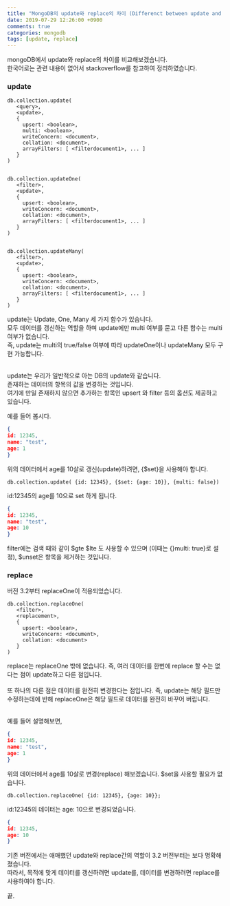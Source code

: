 ```yaml
---
title: "MongoDB의 update와 replace의 차이 (Differenct between update and replace)"
date: 2019-07-29 12:26:00 +0900
comments: true
categories: mongodb
tags: [update, replace]
---
```




mongoDB에서 update와 replace의 차이를 비교해보겠습니다.<br>
한국어로는 관련 내용이 없어서 stackoverflow를 참고하여 정리하였습니다.




### update

```
db.collection.update(
   <query>,
   <update>,
   {
     upsert: <boolean>,
     multi: <boolean>,
     writeConcern: <document>,
     collation: <document>,
     arrayFilters: [ <filterdocument1>, ... ]
   }
)


db.collection.updateOne(
   <filter>,
   <update>,
   {
     upsert: <boolean>,
     writeConcern: <document>,
     collation: <document>,
     arrayFilters: [ <filterdocument1>, ... ]
   }
)


db.collection.updateMany(
   <filter>,
   <update>,
   {
     upsert: <boolean>,
     writeConcern: <document>,
     collation: <document>,
     arrayFilters: [ <filterdocument1>, ... ]
   }
)
```

update는 Update, One, Many 세 가지 함수가 있습니다.<br/>
모두 데이터를 갱신하는 역할을 하며 update에만 multi 여부를 묻고 다른 함수는 multi 여부가 없습니다.<br/>
즉, update는 multi의 true/false 여부에 따라 updateOne이나 updateMany 모두 구현 가능합니다.<br><br>

update는 우리가 일반적으로 아는 DB의 update와 같습니다. <br/>
존재하는 데이터의 항목의 값을 변경하는 것입니다.<br/>
여기에 만일 존재하지 않으면 추가하는 항목인 upsert 와 filter 등의 옵션도 제공하고 있습니다.<br/>


예를 들어 봅시다.

```json
{
id: 12345,
name: "test",
age: 1
}
```


 
위의 데이터에서 age를 10살로 갱신(update)하려면, {$set}을 사용해야 합니다.

```
db.collection.update( {id: 12345}, {$set: {age: 10}}, {multi: false})
```

id:12345의 age를 10으로 set 하게 됩니다.

```json
{
id: 12345,
name: "test",
age: 10
}
```


filter에는 검색 때와 같이 $gte $lte 도 사용할 수 있으며 (이때는 {}multi: true}로 설정), $unset은 항목을 제거하는 것입니다.


### replace

버전 3.2부터 replaceOne이 적용되었습니다.

```
db.collection.replaceOne(
   <filter>,
   <replacement>,
   {
     upsert: <boolean>,
     writeConcern: <document>,
     collation: <document>
   }
)
```

replace는 replaceOne 밖에 없습니다. 즉, 여러 데이터를 한번에 replace 할 수는 없다는 점이 update하고 다른 점입니다.<br>
<br/>
또 하나의 다른 점은 데이터를 완전히 변경한다는 점입니다. 즉, update는 해당 필드만 수정하는데에 반해 replaceOne은 해당 필드로 데이터를 완전히 바꾸어 버립니다. <br>
<br/>

예를 들어 설명해보면,

```json
{
id: 12345,
name: "test",
age: 1
}
```
 
위의 데이터에서 age를 10살로 변경(replace) 해보겠습니다. $set을 사용할 필요가 없습니다.

```
db.collection.replaceOne( {id: 12345}, {age: 10}};
```

id:12345의 데이터는 age: 10으로 변경되었습니다.

```json
{
id: 12345,
age: 10
}
```

기존 버전에서는 애매했던 update와 replace간의 역할이 3.2 버전부터는 보다 명확해졌습니다. <br>
따라서, 목적에 맞게 데이터를 갱신하려면 update를, 데이터를 변경하려면 replace를 사용하여야 합니다. 

끝.